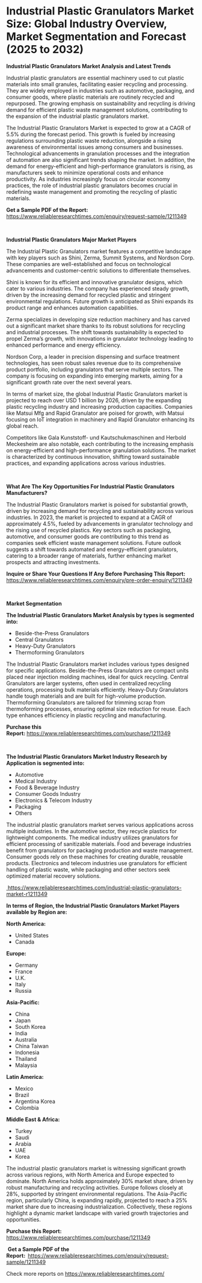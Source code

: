 <p><h1>Industrial Plastic Granulators Market Size: Global Industry Overview, Market Segmentation and Forecast (2025 to 2032)</h1></p><p><strong>Industrial Plastic Granulators Market Analysis and Latest Trends</strong></p>
<p><p>Industrial plastic granulators are essential machinery used to cut plastic materials into small granules, facilitating easier recycling and processing. They are widely employed in industries such as automotive, packaging, and consumer goods, where plastic materials are routinely recycled and repurposed. The growing emphasis on sustainability and recycling is driving demand for efficient plastic waste management solutions, contributing to the expansion of the industrial plastic granulators market.</p><p>The Industrial Plastic Granulators Market is expected to grow at a CAGR of 5.5% during the forecast period. This growth is fueled by increasing regulations surrounding plastic waste reduction, alongside a rising awareness of environmental issues among consumers and businesses. Technological advancements in granulation processes and the integration of automation are also significant trends shaping the market. In addition, the demand for energy-efficient and high-performance granulators is rising, as manufacturers seek to minimize operational costs and enhance productivity. As industries increasingly focus on circular economy practices, the role of industrial plastic granulators becomes crucial in redefining waste management and promoting the recycling of plastic materials.</p></p>
<p><strong>Get a Sample PDF of the Report:&nbsp;</strong> <a href="https://www.reliableresearchtimes.com/enquiry/request-sample/1211349?utm_campaign=3579&utm_medium=2&utm_source=Github&utm_content=ia&utm_term=24032025&utm_id=industrial-plastic-granulators">https://www.reliableresearchtimes.com/enquiry/request-sample/1211349</a></p>
<p>&nbsp;</p>
<p><strong>Industrial Plastic Granulators Major Market Players</strong></p>
<p><p>The Industrial Plastic Granulators market features a competitive landscape with key players such as Shini, Zerma, Summit Systems, and Nordson Corp. These companies are well-established and focus on technological advancements and customer-centric solutions to differentiate themselves.</p><p>Shini is known for its efficient and innovative granulator designs, which cater to various industries. The company has experienced steady growth, driven by the increasing demand for recycled plastic and stringent environmental regulations. Future growth is anticipated as Shini expands its product range and enhances automation capabilities.</p><p>Zerma specializes in developing size reduction machinery and has carved out a significant market share thanks to its robust solutions for recycling and industrial processes. The shift towards sustainability is expected to propel Zerma’s growth, with innovations in granulator technology leading to enhanced performance and energy efficiency.</p><p>Nordson Corp, a leader in precision dispensing and surface treatment technologies, has seen robust sales revenue due to its comprehensive product portfolio, including granulators that serve multiple sectors. The company is focusing on expanding into emerging markets, aiming for a significant growth rate over the next several years.</p><p>In terms of market size, the global Industrial Plastic Granulators market is projected to reach over USD 1 billion by 2026, driven by the expanding plastic recycling industry and increasing production capacities. Companies like Matsui Mfg and Rapid Granulator are poised for growth, with Matsui focusing on IoT integration in machinery and Rapid Granulator enhancing its global reach.</p><p>Competitors like Gala Kunststoff- und Kautschukmaschinen and Herbold Meckesheim are also notable, each contributing to the increasing emphasis on energy-efficient and high-performance granulation solutions. The market is characterized by continuous innovation, shifting toward sustainable practices, and expanding applications across various industries.</p></p>
<p>&nbsp;</p>
<p><strong>What Are The Key Opportunities For Industrial Plastic Granulators Manufacturers?</strong></p>
<p><p>The Industrial Plastic Granulators market is poised for substantial growth, driven by increasing demand for recycling and sustainability across various industries. In 2023, the market is projected to expand at a CAGR of approximately 4.5%, fueled by advancements in granulator technology and the rising use of recycled plastics. Key sectors such as packaging, automotive, and consumer goods are contributing to this trend as companies seek efficient waste management solutions. Future outlook suggests a shift towards automated and energy-efficient granulators, catering to a broader range of materials, further enhancing market prospects and attracting investments.</p></p>
<p><strong>Inquire or Share Your Questions If Any Before Purchasing This Report:</strong> <a href="https://www.reliableresearchtimes.com/enquiry/pre-order-enquiry/1211349?utm_campaign=3579&utm_medium=2&utm_source=Github&utm_content=ia&utm_term=24032025&utm_id=industrial-plastic-granulators">https://www.reliableresearchtimes.com/enquiry/pre-order-enquiry/1211349</a></p>
<p>&nbsp;</p>
<p><strong>Market Segmentation</strong></p>
<p><strong>The Industrial Plastic Granulators Market Analysis by types is segmented into:</strong></p>
<p><ul><li>Beside-the-Press Granulators</li><li>Central Granulators</li><li>Heavy-Duty Granulators</li><li>Thermoforming Granulators</li></ul></p>
<p><p>The Industrial Plastic Granulators market includes various types designed for specific applications. Beside-the-Press Granulators are compact units placed near injection molding machines, ideal for quick recycling. Central Granulators are larger systems, often used in centralized recycling operations, processing bulk materials efficiently. Heavy-Duty Granulators handle tough materials and are built for high-volume production. Thermoforming Granulators are tailored for trimming scrap from thermoforming processes, ensuring optimal size reduction for reuse. Each type enhances efficiency in plastic recycling and manufacturing.</p></p>
<p><strong>Purchase this Report:&nbsp;</strong><a href="https://www.reliableresearchtimes.com/purchase/1211349?utm_campaign=3579&utm_medium=2&utm_source=Github&utm_content=ia&utm_term=24032025&utm_id=industrial-plastic-granulators">https://www.reliableresearchtimes.com/purchase/1211349</a></p>
<p>&nbsp;</p>
<p><strong>The Industrial Plastic Granulators Market Industry Research by Application is segmented into:</strong></p>
<p><ul><li>Automotive</li><li>Medical Industry</li><li>Food & Beverage Industry</li><li>Consumer Goods Industry</li><li>Electronics & Telecom Industry</li><li>Packaging</li><li>Others</li></ul></p>
<p><p>The industrial plastic granulators market serves various applications across multiple industries. In the automotive sector, they recycle plastics for lightweight components. The medical industry utilizes granulators for efficient processing of sanitizable materials. Food and beverage industries benefit from granulators for packaging production and waste management. Consumer goods rely on these machines for creating durable, reusable products. Electronics and telecom industries use granulators for efficient handling of plastic waste, while packaging and other sectors seek optimized material recovery solutions.</p></p>
<p><a href="https://www.reliableresearchtimes.com/industrial-plastic-granulators-market-r1211349?utm_campaign=3579&utm_medium=2&utm_source=Github&utm_content=ia&utm_term=24032025&utm_id=industrial-plastic-granulators">&nbsp;https://www.reliableresearchtimes.com/industrial-plastic-granulators-market-r1211349</a></p>
<p><strong>In terms of Region, the Industrial Plastic Granulators Market Players available by Region are:</strong></p>
<p>
    <p> <strong> North America: </strong>
        <ul>
            <li>United States</li>
            <li>Canada</li>
        </ul>
        </p> 
    <p> <strong> Europe: </strong>
        <ul>
            <li>Germany</li>
            <li>France</li>
            <li>U.K.</li>
            <li>Italy</li>
            <li>Russia</li>
        </ul>
        </p> 
    <p> <strong> Asia-Pacific: </strong>
        <ul>
            <li>China</li>
            <li>Japan</li>
            <li>South Korea</li>
            <li>India</li>
            <li>Australia</li>
            <li>China Taiwan</li>
            <li>Indonesia</li>
            <li>Thailand</li>
            <li>Malaysia</li>
        </ul>
        </p> 
    <p> <strong> Latin America: </strong>
        <ul>
            <li>Mexico</li>
            <li>Brazil</li>
            <li>Argentina Korea</li>
            <li>Colombia</li>
        </ul>
        </p> 
    <p> <strong> Middle East & Africa: </strong>
        <ul>
            <li>Turkey</li>
            <li>Saudi</li>
            <li>Arabia</li>
            <li>UAE</li>
            <li>Korea</li>
        </ul>
    </p>
    </p>
<p><p>The industrial plastic granulators market is witnessing significant growth across various regions, with North America and Europe expected to dominate. North America holds approximately 30% market share, driven by robust manufacturing and recycling activities. Europe follows closely at 28%, supported by stringent environmental regulations. The Asia-Pacific region, particularly China, is expanding rapidly, projected to reach a 25% market share due to increasing industrialization. Collectively, these regions highlight a dynamic market landscape with varied growth trajectories and opportunities.</p></p>
<p><strong>Purchase this Report: </strong><a href="https://www.reliableresearchtimes.com/purchase/1211349?utm_campaign=3579&utm_medium=2&utm_source=Github&utm_content=ia&utm_term=24032025&utm_id=industrial-plastic-granulators">https://www.reliableresearchtimes.com/purchase/1211349</a></p>
<p>&nbsp;<strong>Get a Sample PDF of the Report:&nbsp;&nbsp;</strong><a href="https://www.reliableresearchtimes.com/enquiry/request-sample/1211349?utm_campaign=3579&utm_medium=2&utm_source=Github&utm_content=ia&utm_term=24032025&utm_id=industrial-plastic-granulators">https://www.reliableresearchtimes.com/enquiry/request-sample/1211349</a></p>
<p><strong></strong></p>
<p>Check more reports on <a href="https://www.reliableresearchtimes.com/?utm_campaign=3579&utm_medium=2&utm_source=Github&utm_content=ia&utm_term=24032025&utm_id=industrial-plastic-granulators">https://www.reliableresearchtimes.com/</a></p>